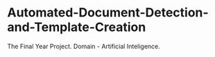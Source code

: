 # Automated-Document-Detection-and-Template-Creation

The Final Year Project. 
Domain - Artificial Inteligence.
